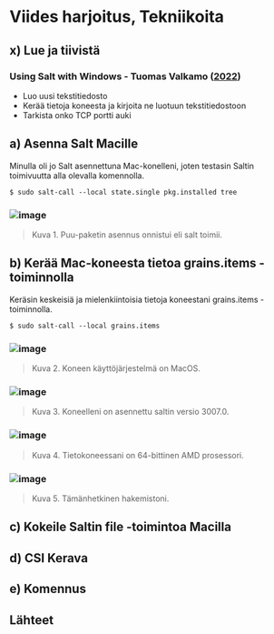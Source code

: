 # Viides harjoitus, Tekniikoita
## x) Lue ja tiivistä
### Using Salt with Windows - Tuomas Valkamo ([2022](https://tuomasvalkamo.com/CMS-course/week-5/))
- Luo uusi tekstitiedosto
- Kerää tietoja koneesta ja kirjoita ne luotuun tekstitiedostoon
- Tarkista onko TCP portti auki
  
## a) Asenna Salt Macille
Minulla oli jo Salt asennettuna Mac-konelleni, joten testasin Saltin toimivuutta alla olevalla komennolla.

    $ sudo salt-call --local state.single pkg.installed tree
### ![image](https://github.com/Lambizzzz/infra-as-code/assets/148875838/1240609a-bdd8-48ba-83b7-a2f1fd8211ac)

> Kuva 1. Puu-paketin asennus onnistui eli salt toimii.

## b) Kerää Mac-koneesta tietoa grains.items -toiminnolla
Keräsin keskeisiä ja mielenkiintoisia tietoja koneestani grains.items -toiminnolla.

    $ sudo salt-call --local grains.items
### ![image](https://github.com/Lambizzzz/infra-as-code/assets/148875838/e6212b21-fc10-4e73-9acd-5fbecc184dbc)

> Kuva 2. Koneen käyttöjärjestelmä on MacOS.
### ![image](https://github.com/Lambizzzz/infra-as-code/assets/148875838/dd3bcf92-2b35-4436-bbe0-a489782dcd05)

> Kuva 3. Koneelleni on asennettu saltin versio 3007.0. 

### ![image](https://github.com/Lambizzzz/infra-as-code/assets/148875838/53f5b5c4-7bc6-4888-907f-e86975de4a83)

> Kuva 4. Tietokoneessani on 64-bittinen AMD prosessori.

### ![image](https://github.com/Lambizzzz/infra-as-code/assets/148875838/4be524c3-6c4e-4605-8ece-7e6909f0c1aa)

> Kuva 5. Tämänhetkinen hakemistoni.

## c) Kokeile Saltin file -toimintoa Macilla
## d) CSI Kerava
## e) Komennus
## Lähteet
